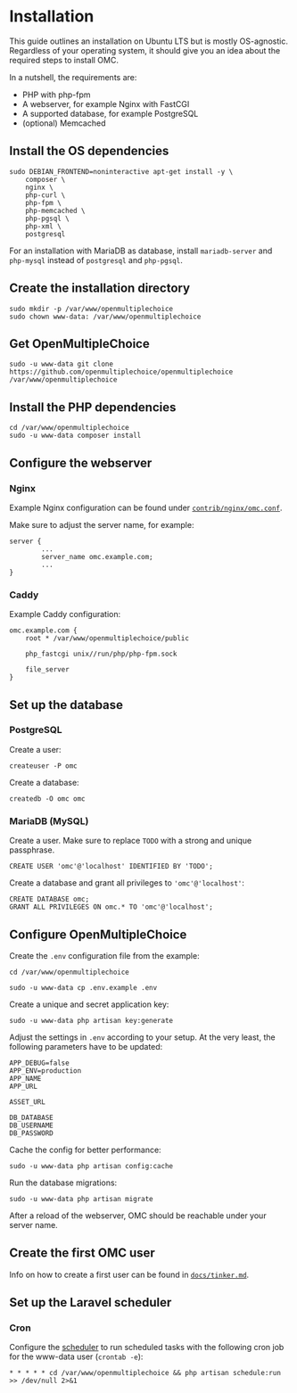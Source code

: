 # Installation

This guide outlines an installation on Ubuntu LTS but is mostly OS-agnostic.
Regardless of your operating system, it should give you an idea about the
required steps to install OMC.

In a nutshell, the requirements are:

* PHP with php-fpm
* A webserver, for example Nginx with FastCGI
* A supported database, for example PostgreSQL
* (optional) Memcached

## Install the OS dependencies

```
sudo DEBIAN_FRONTEND=noninteractive apt-get install -y \
    composer \
    nginx \
    php-curl \
    php-fpm \
    php-memcached \
    php-pgsql \
    php-xml \
    postgresql
```

For an installation with MariaDB as database, install `mariadb-server` and
`php-mysql` instead of `postgresql` and `php-pgsql`.

## Create the installation directory

```
sudo mkdir -p /var/www/openmultiplechoice
sudo chown www-data: /var/www/openmultiplechoice
```

## Get OpenMultipleChoice

```
sudo -u www-data git clone https://github.com/openmultiplechoice/openmultiplechoice /var/www/openmultiplechoice
```

## Install the PHP dependencies

```
cd /var/www/openmultiplechoice
sudo -u www-data composer install
```

## Configure the webserver

### Nginx

Example Nginx configuration can be found under [`contrib/nginx/omc.conf`](../contrib/nginx/omc.conf).

Make sure to adjust the server name, for example:

```
server {
        ...
        server_name omc.example.com;
        ...
}
```

### Caddy

Example Caddy configuration:

```
omc.example.com {
	root * /var/www/openmultiplechoice/public

	php_fastcgi unix//run/php/php-fpm.sock

	file_server
}
```

## Set up the database

### PostgreSQL

Create a user:

```
createuser -P omc
```

Create a database:

```
createdb -O omc omc
```

### MariaDB (MySQL)

Create a user. Make sure to replace `TODO` with a strong and unique passphrase.

```
CREATE USER 'omc'@'localhost' IDENTIFIED BY 'TODO';
```

Create a database and grant all privileges to `'omc'@'localhost'`:

```
CREATE DATABASE omc;
GRANT ALL PRIVILEGES ON omc.* TO 'omc'@'localhost';
```

## Configure OpenMultipleChoice

Create the `.env` configuration file from the example:

```
cd /var/www/openmultiplechoice

sudo -u www-data cp .env.example .env
```

Create a unique and secret application key:

```
sudo -u www-data php artisan key:generate
```

Adjust the settings in `.env` according to your setup. At the very least,
the following parameters have to be updated:

```
APP_DEBUG=false
APP_ENV=production
APP_NAME
APP_URL

ASSET_URL

DB_DATABASE
DB_USERNAME
DB_PASSWORD
```

Cache the config for better performance:

```
sudo -u www-data php artisan config:cache
```

Run the database migrations:

```
sudo -u www-data php artisan migrate
```

After a reload of the webserver, OMC should be reachable under your server name.

## Create the first OMC user

Info on how to create a first user can be found in [`docs/tinker.md`](./tinker.md).

## Set up the Laravel scheduler

### Cron

Configure the [scheduler](https://laravel.com/docs/10.x/scheduling#running-the-scheduler)
to run scheduled tasks with the following cron job for the www-data user
(`crontab -e`):

```
* * * * * cd /var/www/openmultiplechoice && php artisan schedule:run >> /dev/null 2>&1
```
